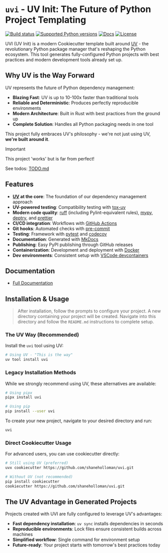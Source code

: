 # `uvi` - UV Init: The Future of Python Project Templating

[![Build status](https://img.shields.io/github/actions/workflow/status/shaneholloman/uvi/main.yml?branch=main)](https://github.com/shaneholloman/uvi/actions/workflows/main.yml?query=branch%3Amain)
[![Supported Python versions](https://img.shields.io/badge/python-3.10_%7C_3.11_%7C_3.12_%7C_3.13-blue?labelColor=grey&color=blue)](https://github.com/shaneholloman/uvi/blob/main/pyproject.toml)
[![Docs](https://img.shields.io/badge/docs-gh--pages-blue)](https://shaneholloman.github.io/uvi/)
[![License](https://img.shields.io/github/license/shaneholloman/uvi)](https://img.shields.io/github/license/shaneholloman/uvi)

UVI (UV Init) is a modern Cookiecutter template built around [UV](https://docs.astral.sh/uv/) - the revolutionary Python package manager that's reshaping the Python ecosystem. This tool generates fully-configured Python projects with best practices and modern development tools already set up.

## Why UV is the Way Forward

UV represents the future of Python dependency management:

- **Blazing Fast**: UV is up to 10-100x faster than traditional tools
- **Reliable and Deterministic**: Produces perfectly reproducible environments
- **Modern Architecture**: Built in Rust with best practices from the ground up
- **Complete Solution**: Handles all Python packaging needs in one tool

This project fully embraces UV's philosophy - we're not just using UV, **we're built around it**.

> [!IMPORTANT]
> This project 'works' but is far from perfect!

See todos: [TODO.md](./TODO.md)

## Features

- **[UV](https://docs.astral.sh/uv/) at the core**: The foundation of our dependency management approach
- **UV-powered testing**: Compatibility testing with [tox-uv](https://github.com/tox-dev/tox-uv)
- **Modern code quality**: [ruff](https://github.com/charliermarsh/ruff) (including Pylint-equivalent rules), [mypy](https://mypy.readthedocs.io/en/stable/), [deptry](https://github.com/shaneholloman/deptry/), and [prettier](https://prettier.io/)
- **CI/CD integration**: Workflows with [GitHub Actions](https://github.com/features/actions)
- **Git hooks**: Automated checks with [pre-commit](https://pre-commit.com/)
- **Testing**: Framework with [pytest](https://docs.pytest.org/en/7.1.x/) and [codecov](https://about.codecov.io/)
- **Documentation**: Generated with [MkDocs](https://www.mkdocs.org/)
- **Publishing**: Easy PyPI publishing through GitHub releases
- **Containerization**: Development and deployment with [Docker](https://www.docker.com/)
- **Dev environments**: Consistent setup with [VSCode devcontainers](https://code.visualstudio.com/docs/devcontainers/containers)

## Documentation

- [Full Documentation](https://shaneholloman.github.io/uvi/)

## Installation & Usage

> After installation, follow the prompts to configure your project. A new directory containing your project will be created. Navigate into this directory and follow the `README.md` instructions to complete setup.

### The UV Way (Recommended)

Install the `uvi` tool using UV:

```bash
# Using UV - "This is the way"
uv tool install uvi
```

### Legacy Installation Methods

While we strongly recommend using UV, these alternatives are available:

```bash
# Using pipx
pipx install uvi
```

```bash
# Using pip
pip install --user uvi
```

To create your new project, navigate to your desired directory and run:

```bash
uvi
```

### Direct Cookiecutter Usage

For advanced users, you can use cookiecutter directly:

```bash
# Still using UV (preferred)
uvx cookiecutter https://github.com/shaneholloman/uvi.git

# Without UV (not recommended)
pip install cookiecutter
cookiecutter https://github.com/shaneholloman/uvi.git
```

## The UV Advantage in Generated Projects

Projects created with UVI are fully configured to leverage UV's advantages:

- **Fast dependency installation**: `uv sync` installs dependencies in seconds
- **Reproducible environments**: Lock files ensure consistent builds across machines
- **Simplified workflow**: Single command for environment setup
- **Future-ready**: Your project starts with tomorrow's best practices today
